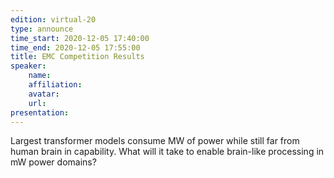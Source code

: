 ```yaml
---
edition: virtual-20
type: announce
time_start: 2020-12-05 17:40:00
time_end: 2020-12-05 17:55:00
title: EMC Competition Results 
speaker:
    name:  
    affiliation: 
    avatar: 
    url: 
presentation: 
---
```

  
Largest transformer models consume MW of power while still far from human brain in capability. What will it take to enable brain-like processing in mW power domains?
 
